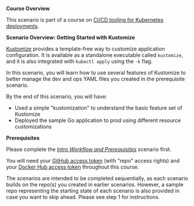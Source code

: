 **Course Overview**

This scenario is part of a course on [CI/CD tooling for Kubernetes deployments](https://www.katacoda.com/springone-tour-2020-cicd).

**Scenario Overview: Getting Started with Kustomize**

[Kustomize](https://kustomize.io) provides a template-free way to customize application configuration.  It is available as a standalone executable called `kustomize`, and it is also integrated with `kubectl apply` using the `-k` flag.

In this scenario, you will learn how to use several features of Kustomize to better manage the dev and ops YAML files you created in the prerequisite scenario.

By the end of this scenario, you will have:

* Used a simple "kustomization" to understand the basic feature set of Kustomize
* Deployed the sample Go application to prod using different resource customizations

**Prerequisites** 

Please complete the [_Intro Workflow and Prerequisites_](https://www.katacoda.com/springone-tour-2020-cicd/scenarios/1-intro-workflow) scenario first.

You will need your [GitHub access token](https://help.github.com/en/github/authenticating-to-github/creating-a-personal-access-token-for-the-command-line) (with "repo" access rights) and your [Docker Hub access token](https://docs.docker.com/docker-hub/access-tokens) throughout this course.

The scenarios are intended to be completed sequentially, as each scenario builds on the repo(s) you created in earlier scenarios. However, a sample repo representing the starting state of each scenario is also provided in case you want to skip ahead. Please see step 1 for instructions.
